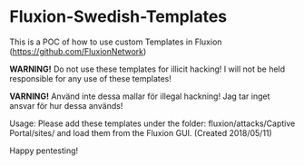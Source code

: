 # Fluxion-Swedish-Templates
This is a POC of how to use custom Templates in Fluxion (https://github.com/FluxionNetwork) 

<b>WARNING!</b> Do not use these templates for illicit hacking! 
I will not be held responsible for any use of these templates!

<b>VARNING!</b> Använd inte dessa mallar för illegal hackning!
Jag tar inget ansvar för hur dessa används!

Usage:
        Please add these templates under the folder:
        fluxion/attacks/Captive Portal/sites/ and load them from the Fluxion GUI.
        (Created 2018/05/11)

Happy pentesting!


